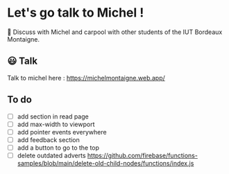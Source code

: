 # Let's go talk to Michel ! 

🚗 Discuss with Michel and carpool with other students of the IUT Bordeaux Montaigne. 

## 😃 Talk 

Talk to michel here : https://michelmontaigne.web.app/

## To do

- [ ] add section in read page
- [ ] add max-width to viewport
- [ ] add pointer events everywhere
- [ ] add feedback section
- [ ] add a button to go to the top
- [ ] delete outdated adverts https://github.com/firebase/functions-samples/blob/main/delete-old-child-nodes/functions/index.js
<!-- - [ ] add gap between first svg and text
